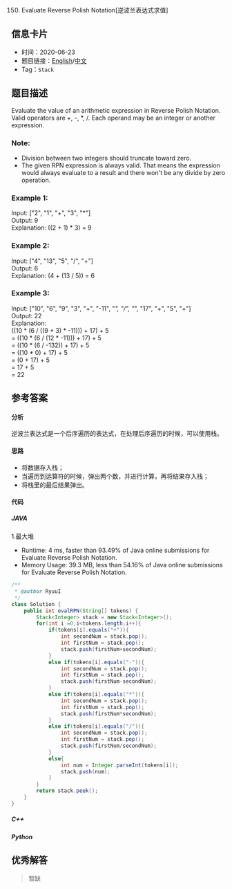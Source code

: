 150. Evaluate Reverse Polish Notation[逆波兰表达式求值]

## 信息卡片
* 时间：2020-06-23
* 题目链接：[English](https://leetcode.com/problems/evaluate-reverse-polish-notation/)/[中文](https://leetcode-cn.com/problems/evaluate-reverse-polish-notation/)
* Tag：`Stack`


## 题目描述
Evaluate the value of an arithmetic expression in Reverse Polish Notation.   
Valid operators are +, -, *, /. Each operand may be an integer or another expression.   

### Note: 
* Division between two integers should truncate toward zero.
* The given RPN expression is always valid. That means the expression would always evaluate to a result and there won't be any divide by zero operation.

### Example 1:
Input: ["2", "1", "+", "3", "*"]   
Output: 9   
Explanation: ((2 + 1) * 3) = 9   

### Example 2:
Input: ["4", "13", "5", "/", "+"]   
Output: 6   
Explanation: (4 + (13 / 5)) = 6   

### Example 3:
Input: ["10", "6", "9", "3", "+", "-11", "*", "/", "*", "17", "+", "5", "+"]   
Output: 22   
Explanation:   
  ((10 * (6 / ((9 + 3) * -11))) + 17) + 5   
= ((10 * (6 / (12 * -11))) + 17) + 5   
= ((10 * (6 / -132)) + 17) + 5   
= ((10 * 0) + 17) + 5   
= (0 + 17) + 5   
= 17 + 5   
= 22   

## 参考答案   

#### 分析
逆波兰表达式是一个后序遍历的表达式，在处理后序遍历的时候，可以使用栈。

#### 思路
* 将数据存入栈；
* 当遍历到运算符的时候，弹出两个数，并进行计算，再将结果存入栈；
* 将栈里的最后结果弹出。


#### 代码

##### JAVA

1.最大堆

* Runtime: 4 ms, faster than 93.49% of Java online submissions for Evaluate Reverse Polish Notation.
* Memory Usage: 39.3 MB, less than 54.16% of Java online submissions for Evaluate Reverse Polish Notation.

```Java
/**
 * @author RyuuI
 */
class Solution {
    public int evalRPN(String[] tokens) {
    	Stack<Integer> stack = new Stack<Integer>();
    	for(int i =0;i<tokens.length;i++){
    		if(tokens[i].equals("+")){
    			int secondNum = stack.pop();
    			int firstNum = stack.pop();
    			stack.push(firstNum+secondNum);
    		}
    		else if(tokens[i].equals("-")){
    			int secondNum = stack.pop();
    			int firstNum = stack.pop();
    			stack.push(firstNum-secondNum);
    		}
    		else if(tokens[i].equals("*")){
    			int secondNum = stack.pop();
    			int firstNum = stack.pop();
    			stack.push(firstNum*secondNum);
    		}
    		else if(tokens[i].equals("/")){
    			int secondNum = stack.pop();
    			int firstNum = stack.pop();
    			stack.push(firstNum/secondNum);
    		}
    		else{
    			int num = Integer.parseInt(tokens[i]);
    			stack.push(num);
    		}
    	}
    	return stack.peek();
    }
}
```

##### C++


##### Python


## 优秀解答

>暂缺

